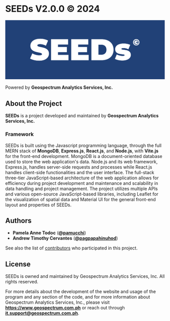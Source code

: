# SEEDs V2.0.0 © 2024

![Company Logo](./public/banner.png)

Powered by **Geospectrum Analytics Services, Inc.**

## About the Project

**SEEDs** is a project developed and maintained by **Geospectrum Analytics Services, Inc.**

### Framework

SEEDs is built using the Javascript programming language, through the full MERN stack of **MongoDB**, **Express.js**, **React.js**, and **Node.js**, with **Vite.js** for the front-end development. MongoDB is a document-oriented database used to store the web application's data. Node.js and its web framework, Express.js, handles server-side requests and processes while React.js handles client-side functionalities and the user interface. The full-stack three-tier JavaScript-based architecture of the web application allows for efficiency during project development and maintenance and scalability in data handling and project management. The project utilizes multiple APIs and various open-source JavaScript-based libraries, including Leaflet for the visualization of spatial data and Material UI for the general front-end layout and properties of SEEDs.

## Authors

* **Pamela Anne Todoc** (**@[pamucchi](https://github.com/pamucchi)**)
* **Andrew Timothy Cervantes** (**@[pagpapahinuhod](https://github.com/pagpapahinuhod)**)

See also the list of [contributors](https://github.com/geospectrum-ph/seeds/contributors) who participated in this project.

## License

SEEDs is owned and maintained by Geospectrum Analytics Services, Inc. All rights reserved.

For more details about the development of the website and usage of the program and any section of the code, and for more information about Geospectrum Analytics Services, Inc., please visit **https://www.geospectrum.com.ph** or reach out through **it.support@geospectrum.com.ph**.